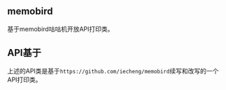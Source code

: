 ## memobird
基于memobird咕咕机开放API打印类。

## API基于

上述的API类是基于``` https://github.com/iecheng/memobird ```续写和改写的一个API打印类。
